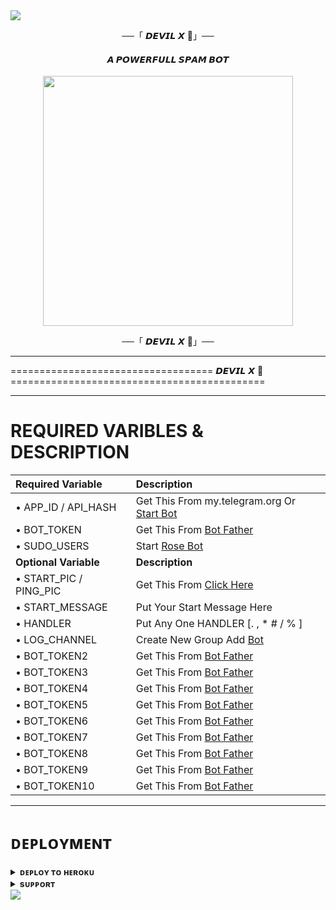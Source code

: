 <img src="https://user-images.githubusercontent.com/73097560/115834477-dbab4500-a447-11eb-908a-139a6edaec5c.gif">

<p align="center">──「 𝘿𝙀𝙑𝙄𝙇 𝙓 🍷」──</p>

<h4 align="center"> 𝘼 𝙋𝙊𝙒𝙀𝙍𝙁𝙐𝙇𝙇 𝙎𝙋𝘼𝙈 𝘽𝙊𝙏</h4>

<p align="center"><a href="https://t.me/UNI_INDIA_0000"><img src="https://graph.org/file/f52a31091bcd093d8542e.jpg" width="400"></a></p>

<p align="center">──「 𝘿𝙀𝙑𝙄𝙇 𝙓 🍷」──</p>

___________________________________________________________________________________________
=================================== 𝘿𝙀𝙑𝙄𝙇 𝙓 🍷============================================
____________________________________________________________________________________________

# REQUIRED VARIBLES & DESCRIPTION


Required Variable | Description
:--- | :---
• APP_ID / API_HASH | Get This From my.telegram.org Or [Start Bot](https://t.me/Api_scrapper_fastbot)
• BOT_TOKEN | Get This From [Bot Father](https://t.me/BotFather)
• SUDO_USERS | Start [Rose Bot](https://t.me/MissRose_Bot)
**Optional Variable** | **Description**
• START_PIC / PING_PIC | Get This From [Click Here](https://t.me/vtelegraphbot)
• START_MESSAGE | Put Your Start Message Here
• HANDLER | Put Any One HANDLER [. , * #  / % ]
• LOG_CHANNEL | Create New Group Add [Bot](https://t.me/missrose_bot)
• BOT_TOKEN2 | Get This From [Bot Father](https://t.me/BotFather)
• BOT_TOKEN3 | Get This From [Bot Father](https://t.me/BotFather)
• BOT_TOKEN4 | Get This From [Bot Father](https://t.me/BotFather)
• BOT_TOKEN5 | Get This From [Bot Father](https://t.me/BotFather)
• BOT_TOKEN6 | Get This From [Bot Father](https://t.me/BotFather)
• BOT_TOKEN7 | Get This From [Bot Father](https://t.me/BotFather)
• BOT_TOKEN8 | Get This From [Bot Father](https://t.me/BotFather)
• BOT_TOKEN9 | Get This From [Bot Father](https://t.me/BotFather)
• BOT_TOKEN10 | Get This From [Bot Father](https://t.me/BotFather)

-------
# ᴅᴇᴘʟᴏʏᴍᴇɴᴛ


<details>
<summary><b>ᴅᴇᴘʟᴏʏ ᴛᴏ ʜᴇʀᴏᴋᴜ</b></summary>
<br>

[![Deploy](https://www.herokucdn.com/deploy/button.svg)](https://dashboard.heroku.com/new?template=https://github.com/APL9210/DEVIL-X)

</details>


<details>
<summary><b>sᴜᴘᴘᴏʀᴛ</b></summary>
<br>

<a href="https://t.me/UNI_INDIA_0000"><img src="https://img.shields.io/badge/Join-Telegram%20Group-red.svg?logo=Telegram"></a>

</details>

<img src="https://user-images.githubusercontent.com/73097560/115834477-dbab4500-a447-11eb-908a-139a6edaec5c.gif">
